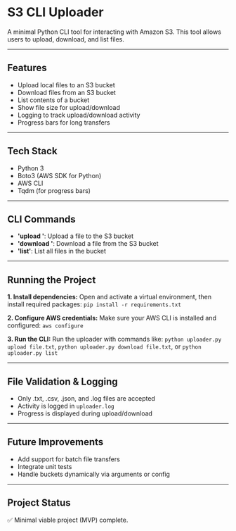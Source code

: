 # S3 CLI Uploader

A minimal Python CLI tool for interacting with Amazon S3. This tool allows users to upload, download, and list files.

---

## Features

* Upload local files to an S3 bucket
* Download files from an S3 bucket
* List contents of a bucket
* Show file size for upload/download
* Logging to track upload/download activity
* Progress bars for long transfers

---

## Tech Stack

* Python 3
* Boto3 (AWS SDK for Python)
* AWS CLI
* Tqdm (for progress bars)

---

## CLI Commands

* **'upload <filename>'**: Upload a file to the S3 bucket
* **'download <filename>'**: Download a file from the S3 bucket
* **'list'**: List all files in the bucket

---

## Running the Project

**1. Install dependencies:** Open and activate a virtual environment, then install required packages: `pip install -r requirements.txt`

**2. Configure AWS credentials:** Make sure your AWS CLI is installed and configured: `aws configure`

**3. Run the CLI:** Run the uploader with commands like: `python uploader.py upload file.txt`, `python uploader.py download file.txt`, or `python uploader.py list`

---

## File Validation & Logging

* Only .txt, .csv, .json, and .log files are accepted
* Activity is logged in `uploader.log`
* Progress is displayed during upload/download

---

## Future Improvements

* Add support for batch file transfers
* Integrate unit tests
* Handle buckets dynamically via arguments or config

---

## Project Status

✅ Minimal viable project (MVP) complete.
